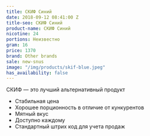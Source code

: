 ```yaml
---
title: СКИФ Синий
date: 2018-09-12 08:41:00 Z
title-seo: СКИФ Синий
product-name: СКИФ Синий
nicotine: 24
portions: Неизвестно
gram: 16
price: 1370
brand: Other brands
sale: new-snus
image: "/img/products/skif-blue.jpeg"
has_availability: false
---
```


СКИФ — это лучший альтернативный продукт
* Стабильная цена
* Хорошее порционность в отличие от кункурентов
* Мятный вкус 
* Доступно каждому 
* Стандартный штрих код для учета продаж